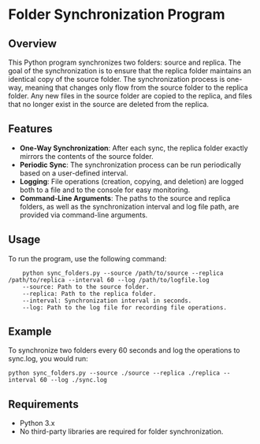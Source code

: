 # Folder Synchronization Program

## Overview
This Python program synchronizes two folders: source and replica. The goal of the synchronization is to ensure that the replica folder maintains an identical copy of the source folder. The synchronization process is one-way, meaning that changes only flow from the source folder to the replica folder. Any new files in the source folder are copied to the replica, and files that no longer exist in the source are deleted from the replica.

## Features
- **One-Way Synchronization**: After each sync, the replica folder exactly mirrors the contents of the source folder.
- **Periodic Sync**: The synchronization process can be run periodically based on a user-defined interval.
- **Logging**: File operations (creation, copying, and deletion) are logged both to a file and to the console for easy monitoring.
- **Command-Line Arguments**: The paths to the source and replica folders, as well as the synchronization interval and log file path, are provided via command-line arguments.

## Usage
To run the program, use the following command:

        python sync_folders.py --source /path/to/source --replica /path/to/replica --interval 60 --log /path/to/logfile.log
        --source: Path to the source folder.
        --replica: Path to the replica folder.
        --interval: Synchronization interval in seconds.
        --log: Path to the log file for recording file operations.

## Example
To synchronize two folders every 60 seconds and log the operations to sync.log, you would run:

    python sync_folders.py --source ./source --replica ./replica --interval 60 --log ./sync.log

## Requirements
- Python 3.x
- No third-party libraries are required for folder synchronization.
